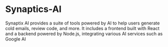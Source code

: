 # Synaptics-AI
Synaptix AI provides a suite of tools powered by AI to help users generate cold emails, review code, and more. It includes a frontend built with React and a backend powered by Node.js, integrating various AI services such as Google AI
